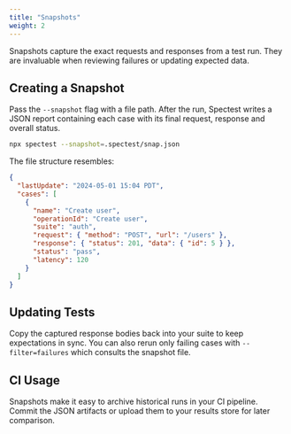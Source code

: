 ```yaml
---
title: "Snapshots"
weight: 2
---
```


Snapshots capture the exact requests and responses from a test run. They are invaluable when reviewing failures or updating expected data.

## Creating a Snapshot

Pass the `--snapshot` flag with a file path. After the run, Spectest writes a JSON report containing each case with its final request, response and overall status.

```bash
npx spectest --snapshot=.spectest/snap.json
```

The file structure resembles:

```json
{
  "lastUpdate": "2024-05-01 15:04 PDT",
  "cases": [
    {
      "name": "Create user",
      "operationId": "Create user",
      "suite": "auth",
      "request": { "method": "POST", "url": "/users" },
      "response": { "status": 201, "data": { "id": 5 } },
      "status": "pass",
      "latency": 120
    }
  ]
}
```

## Updating Tests

Copy the captured response bodies back into your suite to keep expectations in sync. You can also rerun only failing cases with `--filter=failures` which consults the snapshot file.

## CI Usage

Snapshots make it easy to archive historical runs in your CI pipeline. Commit the JSON artifacts or upload them to your results store for later comparison.
